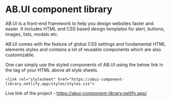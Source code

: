 # AB.UI component library

AB.UI is a front-end framework to help you design websites faster and easier. It includes HTML and CSS based design templates for alert, buttons, images, lists, modals etc. 

AB.UI comes with the feature of global CSS settings and fundamental HTML elements styles and contains a lot of reusable components which are also customizable.

One can simply use the styled components of AB.UI using the below link in the <head> tag of your HTML above all style sheets.

`<link rel="stylesheet" href="https://abui-component-library.netlify.app/styles/styles.css">`

Live link of the project - https://abui-component-library.netlify.app/